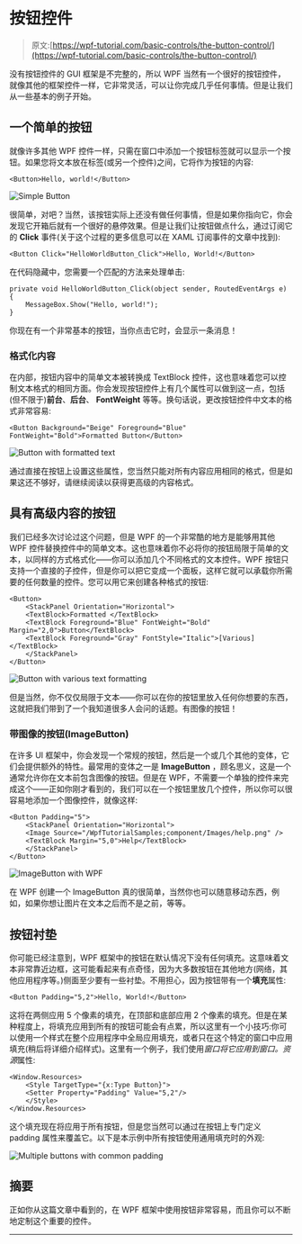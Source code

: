 # 按钮控件

> 原文:[https://wpf-tutorial.com/basic-controls/the-button-control/](https://wpf-tutorial.com/basic-controls/the-button-control/)

没有按钮控件的 GUI 框架是不完整的，所以 WPF 当然有一个很好的按钮控件，就像其他的框架控件一样，它非常灵活，可以让你完成几乎任何事情。但是让我们从一些基本的例子开始。

## 一个简单的按钮

就像许多其他 WPF 控件一样，只需在窗口中添加一个按钮标签就可以显示一个按钮。如果您将文本放在标签(或另一个控件)之间，它将作为按钮的内容:

```
<Button>Hello, world!</Button>
```

![](../Images/56b17e7e85666cdfe5a921115b5ff522.png "Simple Button")

很简单，对吧？当然，该按钮实际上还没有做任何事情，但是如果你指向它，你会发现它开箱后就有一个很好的悬停效果。但是让我们让按钮做点什么，通过订阅它的 **Click** 事件(关于这个过程的更多信息可以在 XAML 订阅事件的文章中找到):

<input type="hidden" name="IL_IN_ARTICLE">

```
<Button Click="HelloWorldButton_Click">Hello, World!</Button>
```

在代码隐藏中，您需要一个匹配的方法来处理单击:

```
private void HelloWorldButton_Click(object sender, RoutedEventArgs e)
{
    MessageBox.Show("Hello, world!");
}
```

你现在有一个非常基本的按钮，当你点击它时，会显示一条消息！

### 格式化内容

在内部，按钮内容中的简单文本被转换成 TextBlock 控件，这也意味着您可以控制文本格式的相同方面。你会发现按钮控件上有几个属性可以做到这一点，包括(但不限于)**前台**、**后台**、 **FontWeight** 等等。换句话说，更改按钮控件中文本的格式非常容易:

```
<Button Background="Beige" Foreground="Blue" FontWeight="Bold">Formatted Button</Button>
```

![](../Images/1c3ecd380d9e7d609a80908e0f509c3a.png "Button with formatted text")

通过直接在按钮上设置这些属性，您当然只能对所有内容应用相同的格式，但是如果这还不够好，请继续阅读以获得更高级的内容格式。

## 具有高级内容的按钮

我们已经多次讨论过这个问题，但是 WPF 的一个非常酷的地方是能够用其他 WPF 控件替换控件中的简单文本。这也意味着你不必将你的按钮局限于简单的文本，以同样的方式格式化——你可以添加几个不同格式的文本控件。WPF 按钮只支持一个直接的子控件，但是你可以把它变成一个面板，这样它就可以承载你所需要的任何数量的控件。您可以用它来创建各种格式的按钮:

```
<Button>
    <StackPanel Orientation="Horizontal">
    <TextBlock>Formatted </TextBlock>
    <TextBlock Foreground="Blue" FontWeight="Bold" Margin="2,0">Button</TextBlock>
    <TextBlock Foreground="Gray" FontStyle="Italic">[Various]</TextBlock>
    </StackPanel>
</Button>
```

![](../Images/3dc1f0fb20323c004a74346a28aa3f0e.png "Button with various text formatting")

但是当然，你不仅仅局限于文本——你可以在你的按钮里放入任何你想要的东西，这就把我们带到了一个我知道很多人会问的话题。有图像的按钮！

### 带图像的按钮(ImageButton)

在许多 UI 框架中，你会发现一个常规的按钮，然后是一个或几个其他的变体，它们会提供额外的特性。最常用的变体之一是 **ImageButton** ，顾名思义，这是一个通常允许你在文本前包含图像的按钮。但是在 WPF，不需要一个单独的控件来完成这个——正如你刚才看到的，我们可以在一个按钮里放几个控件，所以你可以很容易地添加一个图像控件，就像这样:

```
<Button Padding="5">  
    <StackPanel Orientation="Horizontal">  
    <Image Source="/WpfTutorialSamples;component/Images/help.png" />  
    <TextBlock Margin="5,0">Help</TextBlock>  
    </StackPanel>  
</Button>
```

![](../Images/7189fe4ad57c51ccfdb520a23230a8ec.png "ImageButton with WPF")

在 WPF 创建一个 ImageButton 真的很简单，当然你也可以随意移动东西，例如，如果你想让图片在文本之后而不是之前，等等。

## 按钮衬垫

你可能已经注意到，WPF 框架中的按钮在默认情况下没有任何填充。这意味着文本非常靠近边框，这可能看起来有点奇怪，因为大多数按钮在其他地方(网络，其他应用程序等。)侧面至少要有一些衬垫。不用担心，因为按钮带有一个**填充**属性:

```
<Button Padding="5,2">Hello, World!</Button>
```

这将在两侧应用 5 个像素的填充，在顶部和底部应用 2 个像素的填充。但是在某种程度上，将填充应用到所有的按钮可能会有点累，所以这里有一个小技巧:你可以使用一个样式在整个应用程序中全局应用填充，或者只在这个特定的窗口中应用填充(稍后将详细介绍样式)。这里有一个例子，我们使用*窗口将它应用到窗口。资源*属性:

```
<Window.Resources>
    <Style TargetType="{x:Type Button}">
    <Setter Property="Padding" Value="5,2"/>
    </Style>
</Window.Resources>
```

这个填充现在将应用于所有按钮，但是您当然可以通过在按钮上专门定义 padding 属性来覆盖它。以下是本示例中所有按钮使用通用填充时的外观:

![](../Images/8bfd9b84176f1d902185abb8e69542a0.png "Multiple buttons with common padding")

## 摘要

正如你从这篇文章中看到的，在 WPF 框架中使用按钮非常容易，而且你可以不断地定制这个重要的控件。

* * *